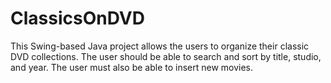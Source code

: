 # ClassicsOnDVD

This Swing-based Java project allows the users to organize their classic DVD collections.
The user should be able to search and sort by title, studio, and year.
The user must also be able to insert new movies.
